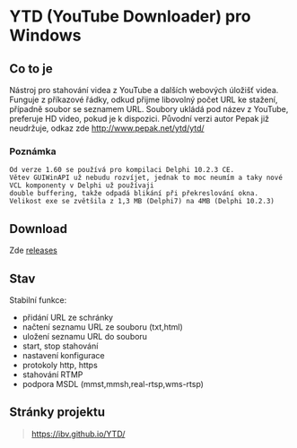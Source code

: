 # YTD (YouTube Downloader) pro Windows


## Co to je

Nástroj pro stahování videa z YouTube a dalších webových úložišť videa. Funguje 
z příkazové řádky, odkud přijme libovolný počet URL ke stažení, případně
soubor se seznamem URL. Soubory ukládá pod název z YouTube, preferuje
HD video, pokud je k dispozici.
Původní verzi autor Pepak již neudržuje, odkaz zde http://www.pepak.net/ytd/ytd/


### Poznámka
```
Od verze 1.60 se používá pro kompilaci Delphi 10.2.3 CE. 
Větev GUIWinAPI už nebudu rozvíjet, jednak to moc neumím a taky nové VCL komponenty v Delphi už používaji 
double buffering, takže odpadá blikání při překreslování okna.
Velikost exe se zvětšila z 1,3 MB (Delphi7) na 4MB (Delphi 10.2.3)
```

## Download
Zde [releases](../../releases)


## Stav

Stabilní funkce: 
- přidání URL ze schránky
- načtení seznamu URL ze souboru (txt,html)
- uložení seznamu URL do souboru
- start, stop stahování
- nastavení konfigurace
- protokoly http, https
- stahování RTMP
- podpora MSDL (mmst,mmsh,real-rtsp,wms-rtsp)


## Stránky projektu

> https://ibv.github.io/YTD/

